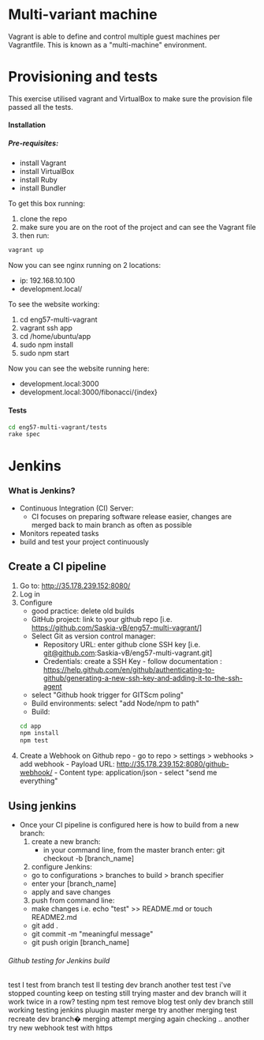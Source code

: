 # Multi-variant machine

Vagrant is able to define and control multiple guest machines per Vagrantfile. This is known as a "multi-machine" environment.

# Provisioning and tests

This exercise utilised vagrant and VirtualBox to make sure the provision file passed all the tests.

#### Installation

##### Pre-requisites:
- install Vagrant
- install VirtualBox
- install Ruby
- install Bundler

To get this box running:
1. clone the repo
2. make sure you are on the root of the project and can see the Vagrant file
3. then run:
```bash
vagrant up
```

Now you can see nginx running on 2 locations:
- ip: 192.168.10.100
- development.local/

To see the website working:
1. cd eng57-multi-vagrant
2. vagrant ssh app
3. cd /home/ubuntu/app
4. sudo npm install
5. sudo npm start

Now you can see the website running here:
- development.local:3000
- development.local:3000/fibonacci/{index}


#### Tests

```bash
cd eng57-multi-vagrant/tests
rake spec
```

# Jenkins
### What is Jenkins?
- Continuous Integration (CI) Server:
  - CI focuses on preparing software release easier, changes are merged back to main branch as often as possible
- Monitors repeated tasks
- build and test your project continuously


## Create a CI pipeline
 1. Go to: http://35.178.239.152:8080/
 2. Log in
 3. Configure
    - good practice: delete old builds
    - GitHub project: link to your github repo [i.e. https://github.com/Saskia-vB/eng57-multi-vagrant/]
    - Select Git as version control manager:
        - Repository URL: enter github clone SSH key [i.e. git@github.com:Saskia-vB/eng57-multi-vagrant.git]
        - Credentials: create a SSH Key - follow documentation : https://help.github.com/en/github/authenticating-to-github/generating-a-new-ssh-key-and-adding-it-to-the-ssh-agent
    - select "Github hook trigger for GITScm poling"
    - Build environments: select "add Node/npm to path"
    - Build:
    ```bash
    cd app
    npm install
    npm test
    ```
  4. Create a Webhook on Github repo - go to repo > settings > webhooks > add webhook
    - Payload URL: http://35.178.239.152:8080/github-webhook/
    - Content type: application/json
    - select "send me everything"

## Using jenkins
- Once your CI pipeline is configured here is how to build from a new branch:
  1. create a new branch:
     - in your command line, from the master branch enter: git checkout -b [branch_name]
  2. configure Jenkins:
    - go to configurations > branches to build > branch specifier
    - enter your [branch_name]
    - apply and save changes
  3. push from command line:
    - make changes i.e. echo "test" >> README.md or touch README2.md
    - git add .
    - git commit -m "meaningful message"
    - git push origin [branch_name]

###### Github testing for Jenkins build
test I
test from branch
test II
testing dev branch
another test
test i've stopped counting
keep on testing
still trying
master and dev branch
will it work twice in a row?
testing
npm test
remove blog test
only dev branch
still working
testing jenkins pluugin
master merge try
another merging test
recreate dev branch�
merging attempt
merging again
checking
..
another try
new webhook
test
with https
